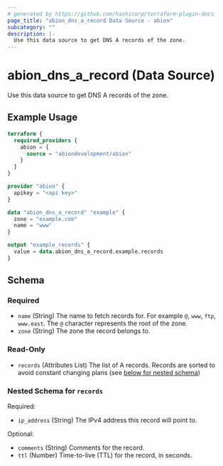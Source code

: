 ```yaml
---
# generated by https://github.com/hashicorp/terraform-plugin-docs
page_title: "abion_dns_a_record Data Source - abion"
subcategory: ""
description: |-
  Use this data source to get DNS A records of the zone.
---
```


# abion_dns_a_record (Data Source)

Use this data source to get DNS A records of the zone.

## Example Usage

```terraform
terraform {
  required_providers {
    abion = {
      source = "abiondevelopment/abion"
    }
  }
}

provider "abion" {
  apikey = "<api key>"
}

data "abion_dns_a_record" "example" {
  zone = "example.com"
  name = "www"
}

output "example_records" {
  value = data.abion_dns_a_record.example.records
}
```

<!-- schema generated by tfplugindocs -->
## Schema

### Required

- `name` (String) The name to fetch records for. For example `@`, `www`, `ftp`, `www.east`. The `@` character represents the root of the zone.
- `zone` (String) The zone the record belongs to.

### Read-Only

- `records` (Attributes List) The list of A records. Records are sorted to avoid constant changing plans (see [below for nested schema](#nestedatt--records))

<a id="nestedatt--records"></a>
### Nested Schema for `records`

Required:

- `ip_address` (String) The IPv4 address this record will point to.

Optional:

- `comments` (String) Comments for the record.
- `ttl` (Number) Time-to-live (TTL) for the record, in seconds.
